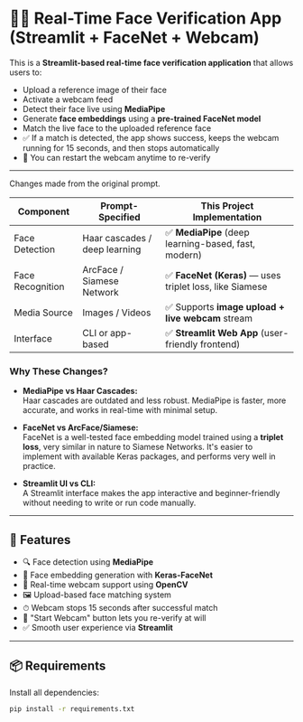 # 🧑‍💻 Real-Time Face Verification App (Streamlit + FaceNet + Webcam)

This is a **Streamlit-based real-time face verification application** that allows users to:

- Upload a reference image of their face  
- Activate a webcam feed  
- Detect their face live using **MediaPipe**  
- Generate **face embeddings** using a **pre-trained FaceNet model**  
- Match the live face to the uploaded reference face  
- ✅ If a match is detected, the app shows success, keeps the webcam running for 15 seconds, and then stops automatically  
- 🔁 You can restart the webcam anytime to re-verify  

---

Changes made from the original prompt.

| Component               | Prompt-Specified                     | This Project Implementation                      |
|------------------------|--------------------------------------|--------------------------------------------------|
| Face Detection         | Haar cascades / deep learning        | ✅ **MediaPipe** (deep learning-based, fast, modern) |
| Face Recognition       | ArcFace / Siamese Network            | ✅ **FaceNet (Keras)** — uses triplet loss, like Siamese |
| Media Source           | Images / Videos                      | ✅ Supports **image upload + live webcam** stream |
| Interface              | CLI or app-based                     | ✅ **Streamlit Web App** (user-friendly frontend) |

###  Why These Changes?

- **MediaPipe vs Haar Cascades:**  
  Haar cascades are outdated and less robust. MediaPipe is faster, more accurate, and works in real-time with minimal setup.

- **FaceNet vs ArcFace/Siamese:**  
  FaceNet is a well-tested face embedding model trained using a **triplet loss**, very similar in nature to Siamese Networks. It's easier to implement with available Keras packages, and performs very well in practice.

- **Streamlit UI vs CLI:**  
  A Streamlit interface makes the app interactive and beginner-friendly without needing to write or run code manually.

---

## 🚀 Features

- 🔍 Face detection using **MediaPipe**
- 🧠 Face embedding generation with **Keras-FaceNet**
- 🎥 Real-time webcam support using **OpenCV**
- 🖼 Upload-based face matching system
- ⏱ Webcam stops 15 seconds after successful match
- 🔁 "Start Webcam" button lets you re-verify at will
- ✅ Smooth user experience via **Streamlit**

---

## 📦 Requirements

Install all dependencies:

```bash
pip install -r requirements.txt
